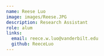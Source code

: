 ```yaml
---
name: Reese Luo
image: images/Reese.JPG
description: Research Assistant
role: alum
links:
  email: reece.w.luo@vanderbilt.edu
  github: ReeceLuo
---
```

